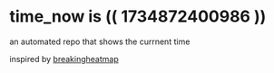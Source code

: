 # time_now is (( 1734872400986 ))

an automated repo that shows the currnent time

inspired by [breakingheatmap](https://github.com/breakingheatmap/breakingheatmap)